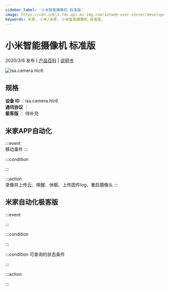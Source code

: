 ```yaml
---
sidebar_label: '小米智能摄像机 标准版'
image: https://cdn.cnbj1.fds.api.mi-img.com/iotweb-user-center/developer_1678871035189W5ZqoNNm.png?GalaxyAccessKeyId=AKVGLQWBOVIRQ3XLEW&Expires=9223372036854775807&Signature=PuitPSNjXZ0Gm6aR43rQVgPfXsE=
keywords: 米家, 小米/米家, 小米智能摄像机 标准版, 
---
```

# 小米智能摄像机 标准版

2020/3/6 发布 | [产品百科](https://home.mi.com/webapp/content/baike/product/index.html?model=isa.camera.hlc6/) | [说明书](https://home.mi.com/views/introduction.html?model=isa.camera.hlc6&region=cn)

![isa.camera.hlc6](https://cdn.cnbj1.fds.api.mi-img.com/iotweb-user-center/developer_1678871035189W5ZqoNNm.png?GalaxyAccessKeyId=AKVGLQWBOVIRQ3XLEW&Expires=9223372036854775807&Signature=PuitPSNjXZ0Gm6aR43rQVgPfXsE=)

## 规格  
> 
**设备 ID** ：isa.camera.hlc6  
**通讯协议** ：  
**极客版**  ： 待补充 


## 米家APP自动化  

:::event  
移动事件
:::

:::condition  

:::

:::action   
录像并上传云、唤醒、休眠、上传固件log、重启摄像头
:::

## 米家自动化极客版  

:::event  

:::

:::condition  

:::

:::condition 可查询的状态条件  

:::

:::action  

:::

        
